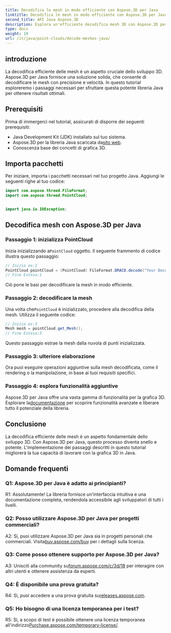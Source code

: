 ```yaml
---
title: Decodifica le mesh in modo efficiente con Aspose.3D per Java
linktitle: Decodifica le mesh in modo efficiente con Aspose.3D per Java
second_title: API Java Aspose.3D
description: Esplora un'efficiente decodifica mesh 3D con Aspose.3D per Java. Tutorial passo passo per gli sviluppatori.
type: docs
weight: 10
url: /it/java/point-clouds/decode-meshes-java/
---
```

## introduzione

La decodifica efficiente delle mesh è un aspetto cruciale dello sviluppo 3D. Aspose.3D per Java fornisce una soluzione solida, che consente di decodificare le mesh con precisione e velocità. In questo tutorial esploreremo i passaggi necessari per sfruttare questa potente libreria Java per ottenere risultati ottimali.

## Prerequisiti

Prima di immergerci nel tutorial, assicurati di disporre dei seguenti prerequisiti:

- Java Development Kit (JDK) installato sul tuo sistema.
-  Aspose.3D per la libreria Java scaricata da[sito web](https://releases.aspose.com/3d/java/).
- Conoscenza base dei concetti di grafica 3D.

## Importa pacchetti

Per iniziare, importa i pacchetti necessari nel tuo progetto Java. Aggiungi le seguenti righe al tuo codice:

```java
import com.aspose.threed.FileFormat;
import com.aspose.threed.PointCloud;


import java.io.IOException;
```

## Decodifica mesh con Aspose.3D per Java

### Passaggio 1: inizializza PointCloud

 Inizia inizializzando a`PointCloud` oggetto. Il seguente frammento di codice illustra questo passaggio:

```java
// Inizio ex:1
PointCloud pointCloud = (PointCloud) FileFormat.DRACO.decode("Your Document Directory" + "point_cloud_no_qp.drc");
// Fine Estesa:1
```

Ciò pone le basi per decodificare la mesh in modo efficiente.

### Passaggio 2: decodificare la mesh

 Una volta che`PointCloud` è inizializzato, procedere alla decodifica della mesh. Utilizza il seguente codice:

```java
// Inizio ex:3
Mesh mesh = pointCloud.get_Mesh();
// Fine Estesa:3
```

Questo passaggio estrae la mesh dalla nuvola di punti inizializzata.

### Passaggio 3: ulteriore elaborazione

Ora puoi eseguire operazioni aggiuntive sulla mesh decodificata, come il rendering o la manipolazione, in base ai tuoi requisiti specifici.

### Passaggio 4: esplora funzionalità aggiuntive

 Aspose.3D per Java offre una vasta gamma di funzionalità per la grafica 3D. Esplorare la[documentazione](https://reference.aspose.com/3d/java/) per scoprire funzionalità avanzate e liberare tutto il potenziale della libreria.

## Conclusione

La decodifica efficiente delle mesh è un aspetto fondamentale dello sviluppo 3D. Con Aspose.3D per Java, questo processo diventa snello e potente. L'implementazione dei passaggi descritti in questo tutorial migliorerà la tua capacità di lavorare con la grafica 3D in Java.

## Domande frequenti

### Q1: Aspose.3D per Java è adatto ai principianti?

R1: Assolutamente! La libreria fornisce un'interfaccia intuitiva e una documentazione completa, rendendola accessibile agli sviluppatori di tutti i livelli.

### Q2: Posso utilizzare Aspose.3D per Java per progetti commerciali?

 A2: Sì, puoi utilizzare Aspose.3D per Java sia in progetti personali che commerciali. Visita[buy.aspose.com/buy](https://purchase.aspose.com/buy) per i dettagli sulla licenza.

### Q3: Come posso ottenere supporto per Aspose.3D per Java?

 A3: Unisciti alla community su[forum.aspose.com/c/3d/18](https://forum.aspose.com/c/3d/18) per interagire con altri utenti e ottenere assistenza da esperti.

### Q4: È disponibile una prova gratuita?

 R4: Sì, puoi accedere a una prova gratuita su[releases.aspose.com](https://releases.aspose.com/).

### Q5: Ho bisogno di una licenza temporanea per i test?

 R5: Sì, a scopo di test è possibile ottenere una licenza temporanea all'indirizzo[Purchase.aspose.com/temporary-license/](https://purchase.aspose.com/temporary-license/).
